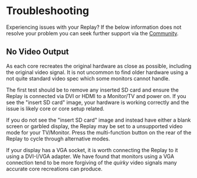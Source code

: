 # Troubleshooting

Experiencing issues with your Replay? If the below information does not resolve
your problem you can seek further support via the [Community](/community).

## No Video Output

As each core recreates the original hardware as close as possible, including
the original video signal. It is not uncommon to find older hardware using a
not quite standard video spec which some monitors cannot handle.

The first test should be to remove any inserted SD card and ensure the Replay
is connected via DVI or HDMI to a Monitor/TV and power on. If you see the
"insert SD card" image, your hardware is working correctly and the issue is
likely core or core setup related.

<ZoomableImage src='/images/embedded_loader.jpg' alt='Embedded loader background'/>

If you do not see the "insert SD card" image and instead have either a blank screen
or garbled display, the Replay may be set to a unsupported video mode for your
TV/Monitor. Press the multi-function button on the rear of the Replay to
cycle through alternative modes.

If your display has a VGA socket, it is worth connecting the Replay to it
using a DVI-I/VGA adapter. We have found that monitors using a VGA connection
tend to be more forgiving of the _quirky_ video signals many accurate
core recreations can produce.

<!--
## SD Card Boot Failure

There are several reasons the replay might fail to boot when an SD card is
inserted.
-->

